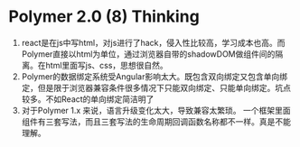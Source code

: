 # Polymer 2.0 (8) Thinking

1. react是在js中写html，对js进行了hack，侵入性比较高，学习成本也高。而Polymer直接以html为单位，通过浏览器自带的shadowDOM做组件间的隔离。在html里面写js、css，思想很自然。
2. Polymer的数据绑定系统受Angular影响太大。既包含双向绑定又包含单向绑定，但是限于浏览器兼容条件很多情况下只能双向绑定、只能单向绑定。坑点较多。不如React的单向绑定简洁明了
3. 对于Polymer 1.x 来说，语言升级变化太大，导致兼容太繁琐。 一个框架里面组件有三套写法，而且三套写法的生命周期回调函数名称都不一样。真是不能理解。